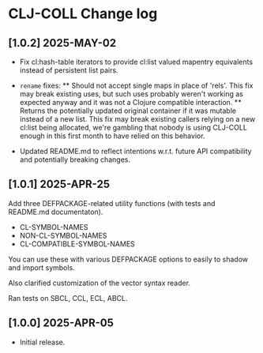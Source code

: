# CLJ-COLL Change log

## [1.0.2] 2025-MAY-02

* Fix cl:hash-table iterators to provide cl:list valued mapentry
  equivalents instead of persistent list pairs.

* `rename` fixes:
  ** Should not accept single maps in place of 'rels'. This fix may break
     existing uses, but such uses probably weren't working as expected
     anyway and it was not a Clojure compatible interaction.
  ** Returns the potentially updated original container if it was mutable
     instead of a new list. This fix may break existing callers relying
     on a new cl:list being allocated, we're gambling that nobody is using
     CLJ-COLL enough in this first month to have relied on this behavior.

* Updated README.md to reflect intentions w.r.t. future API compatibility
  and potentially breaking changes.

## [1.0.1] 2025-APR-25

Add three DEFPACKAGE-related utility functions (with tests and README.md documentaton).

* CL-SYMBOL-NAMES
* NON-CL-SYMBOL-NAMES
* CL-COMPATIBLE-SYMBOL-NAMES

You can use these with various DEFPACKAGE options to easily to
shadow and import symbols.

Also clarified customization of the vector syntax reader.

Ran tests on SBCL, CCL, ECL, ABCL.

## [1.0.0] 2025-APR-05

* Initial release.
